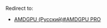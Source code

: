 Redirect to:

*   [AMDGPU (Русский)#AMDGPU PRO](/index.php/AMDGPU_(%D0%A0%D1%83%D1%81%D1%81%D0%BA%D0%B8%D0%B9)#AMDGPU_PRO "AMDGPU (Русский)")